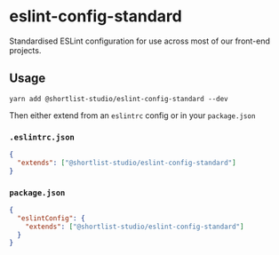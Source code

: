 # eslint-config-standard

Standardised ESLint configuration for use across most of our front-end projects.

## Usage
`yarn add @shortlist-studio/eslint-config-standard --dev`

Then either extend from an `eslintrc` config or in your `package.json`

### `.eslintrc.json`
```json
{
  "extends": ["@shortlist-studio/eslint-config-standard"]
}
```

### `package.json`
```json
{
  "eslintConfig": {
    "extends": ["@shortlist-studio/eslint-config-standard"]
  }
}
```
